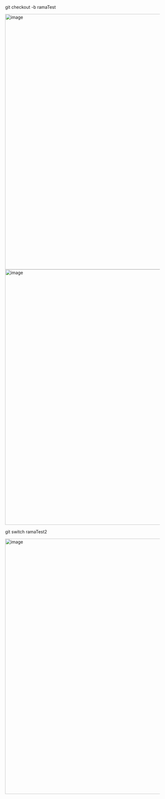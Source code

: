 git checkout -b ramaTest


<img width="829" alt="image" src="https://github.com/jose-aese/wizeline-entregable1/assets/45864492/b4cc5c18-a0d2-4236-a307-9e4e19bf290a">






<img width="829" alt="image" src="https://github.com/jose-aese/wizeline-entregable1/assets/45864492/5d3fa4e1-91c6-438a-9cba-cf597a2333e7">



git switch ramaTest2        



<img width="829" alt="image" src="https://github.com/jose-aese/wizeline-entregable1/assets/45864492/b6c67ece-6caa-4230-b414-61363519588e">

